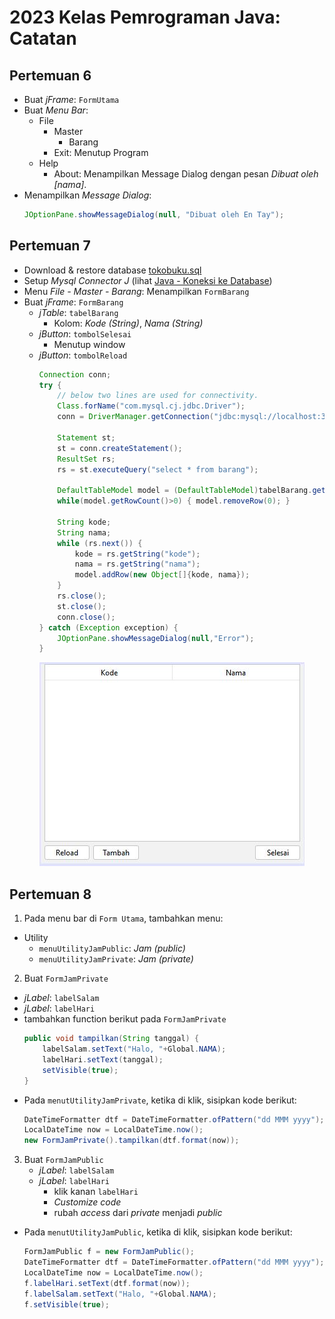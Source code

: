 # 2023 Kelas Pemrograman Java: Catatan
## Pertemuan 6
* Buat _jFrame_: `FormUtama`
* Buat _Menu Bar_:
  * File
    * Master
      * Barang
    * Exit: Menutup Program
  * Help
    * About: Menampilkan Message Dialog dengan pesan _Dibuat oleh [nama]_.
* Menampilkan _Message Dialog_:
  ```java
  JOptionPane.showMessageDialog(null, "Dibuat oleh En Tay");
  ```

## Pertemuan 7
* Download & restore database [tokobuku.sql](https://github.com/pujangga123/ruang-belajar-java/raw/main/src/tokobuku.sql)
* Setup _Mysql Connector J_ (lihat [Java - Koneksi ke Database](https://pujangga123.github.io/ruang-belajar-java/22-koneksi-database.html))
* Menu _File - Master - Barang_: Menampilkan `FormBarang`
* Buat _jFrame_: `FormBarang`
  * _jTable_: `tabelBarang`
    * Kolom: _Kode (String)_, _Nama (String)_
  * _jButton_: `tombolSelesai`
    * Menutup window
  * _jButton_: `tombolReload`
    ```java
    Connection conn;
    try {
        // below two lines are used for connectivity.
        Class.forName("com.mysql.cj.jdbc.Driver");
        conn = DriverManager.getConnection("jdbc:mysql://localhost:3306/tokobuku","root","");

        Statement st;
        st = conn.createStatement();
        ResultSet rs;
        rs = st.executeQuery("select * from barang");
        
        DefaultTableModel model = (DefaultTableModel)tabelBarang.getModel();
        while(model.getRowCount()>0) { model.removeRow(0); }
        
        String kode;
        String nama;
        while (rs.next()) {
            kode = rs.getString("kode");
            nama = rs.getString("nama");
            model.addRow(new Object[]{kode, nama});
        }
        rs.close();
        st.close();
        conn.close();
    } catch (Exception exception) {
        JOptionPane.showMessageDialog(null,"Error");
    }
    ```
    ![](images/7-formbarang-1.jpg)

## Pertemuan 8
1. Pada menu bar di `Form Utama`, tambahkan menu:
  * Utility
    * `menuUtilityJamPublic`: _Jam (public)_
    * `menuUtilityJamPrivate`: _Jam (private)_
2. Buat `FormJamPrivate`
  * _jLabel_: `labelSalam`
  * _jLabel_: `labelHari`
  * tambahkan function berikut pada `FormJamPrivate`
    ```java
    public void tampilkan(String tanggal) {
        labelSalam.setText("Halo, "+Global.NAMA);
        labelHari.setText(tanggal);
        setVisible(true);
    }
    ```
  * Pada `menutUtilityJamPrivate`, ketika di klik, sisipkan kode berikut:
    ```java
    DateTimeFormatter dtf = DateTimeFormatter.ofPattern("dd MMM yyyy");  
    LocalDateTime now = LocalDateTime.now();  
    new FormJamPrivate().tampilkan(dtf.format(now));
    ```
3. Buat `FormJamPublic`
   * _jLabel_: `labelSalam`
   * _jLabel_: `labelHari`
     * klik kanan `labelHari`
     * _Customize code_
     * rubah _access_ dari _private_ menjadi _public_
  * Pada `menutUtilityJamPublic`, ketika di klik, sisipkan kode berikut:
    ```java
    FormJamPublic f = new FormJamPublic();
    DateTimeFormatter dtf = DateTimeFormatter.ofPattern("dd MMM yyyy");  
    LocalDateTime now = LocalDateTime.now();  
    f.labelHari.setText(dtf.format(now));
    f.labelSalam.setText("Halo, "+Global.NAMA);
    f.setVisible(true);
    ```